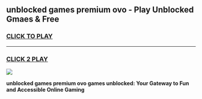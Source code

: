 
## unblocked games premium ovo - Play Unblocked Gmaes & Free
<h3>
<a href="https://premium.freeplayer.one?title=unblocked_games_premium_ovo&ref=19F">CLICK TO PLAY</a></h3>
<hr>

<h3>
<a href="https://premium.freeplayer.one?title=unblocked_games_premium_ovo&ref=19F">CLICK 2 PLAY</a>
  
</h3>

<a href="https://premium.freeplayer.one?title=unblocked_games_premium_ovo&ref=19F/"><img src="https://clearcache.store/games.png"></a>


**unblocked games premium ovo games unblocked: Your Gateway to Fun and Accessible Online Gaming**

